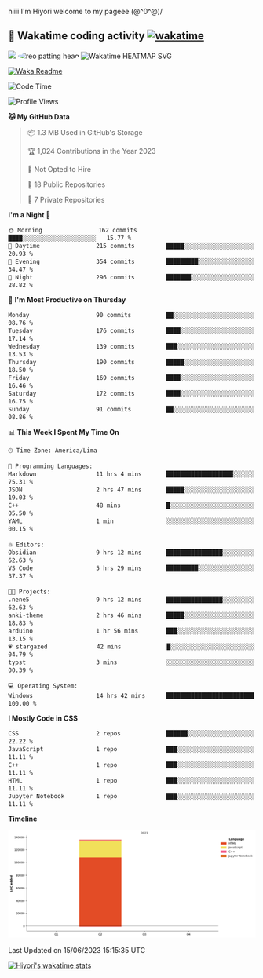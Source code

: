 hiiii I'm Hiyori welcome to my pageee \(@^0^@)/

## 🦄 Wakatime coding activity  [![wakatime](https://wakatime.com/badge/user/49dba2c5-26e1-43a7-9d07-e0f8613d1227.svg)](https://wakatime.com/@49dba2c5-26e1-43a7-9d07-e0f8613d1227) 
![](https://postimg.cc/PPBpcB4T) <img src="https://i.postimg.cc/RFM2CQFY/reo-patting.webp" alt="reo patting head" width="200" style="border-radius: 50%;"> <img src="https://wakatime.com/share/@hiyori/ef87015d-57e0-4afb-bb56-1a99a24ea312.svg" width="600" alt="Wakatime HEATMAP SVG"/> 



[![Waka Readme](https://github.com/hiyorijl/hiyorijl/actions/workflows/Waka%20Readme.yml/badge.svg)](https://github.com/hiyorijl/hiyorijl/actions/workflows/Waka%20Readme.yml)


<!--START_SECTION:waka-->
![Code Time](http://img.shields.io/badge/Code%20Time-155%20hrs%2010%20mins-blue)

![Profile Views](http://img.shields.io/badge/Profile%20Views-77-blue)

**🐱 My GitHub Data** 

> 📦 1.3 MB Used in GitHub's Storage 
 > 
> 🏆 1,024 Contributions in the Year 2023
 > 
> 🚫 Not Opted to Hire
 > 
> 📜 18 Public Repositories 
 > 
> 🔑 7 Private Repositories 
 > 
**I'm a Night 🦉** 

```text
🌞 Morning                162 commits         ████░░░░░░░░░░░░░░░░░░░░░   15.77 % 
🌆 Daytime                215 commits         █████░░░░░░░░░░░░░░░░░░░░   20.93 % 
🌃 Evening                354 commits         █████████░░░░░░░░░░░░░░░░   34.47 % 
🌙 Night                  296 commits         ███████░░░░░░░░░░░░░░░░░░   28.82 % 
```
📅 **I'm Most Productive on Thursday** 

```text
Monday                   90 commits          ██░░░░░░░░░░░░░░░░░░░░░░░   08.76 % 
Tuesday                  176 commits         ████░░░░░░░░░░░░░░░░░░░░░   17.14 % 
Wednesday                139 commits         ███░░░░░░░░░░░░░░░░░░░░░░   13.53 % 
Thursday                 190 commits         █████░░░░░░░░░░░░░░░░░░░░   18.50 % 
Friday                   169 commits         ████░░░░░░░░░░░░░░░░░░░░░   16.46 % 
Saturday                 172 commits         ████░░░░░░░░░░░░░░░░░░░░░   16.75 % 
Sunday                   91 commits          ██░░░░░░░░░░░░░░░░░░░░░░░   08.86 % 
```


📊 **This Week I Spent My Time On** 

```text
🕑︎ Time Zone: America/Lima

💬 Programming Languages: 
Markdown                 11 hrs 4 mins       ███████████████████░░░░░░   75.31 % 
JSON                     2 hrs 47 mins       █████░░░░░░░░░░░░░░░░░░░░   19.03 % 
C++                      48 mins             █░░░░░░░░░░░░░░░░░░░░░░░░   05.50 % 
YAML                     1 min               ░░░░░░░░░░░░░░░░░░░░░░░░░   00.15 % 

🔥 Editors: 
Obsidian                 9 hrs 12 mins       ████████████████░░░░░░░░░   62.63 % 
VS Code                  5 hrs 29 mins       █████████░░░░░░░░░░░░░░░░   37.37 % 

🐱‍💻 Projects: 
.nene5                   9 hrs 12 mins       ████████████████░░░░░░░░░   62.63 % 
anki-theme               2 hrs 46 mins       █████░░░░░░░░░░░░░░░░░░░░   18.83 % 
arduino                  1 hr 56 mins        ███░░░░░░░░░░░░░░░░░░░░░░   13.15 % 
💗 stargazed              42 mins             █░░░░░░░░░░░░░░░░░░░░░░░░   04.79 % 
typst                    3 mins              ░░░░░░░░░░░░░░░░░░░░░░░░░   00.39 % 

💻 Operating System: 
Windows                  14 hrs 42 mins      █████████████████████████   100.00 % 
```

**I Mostly Code in CSS** 

```text
CSS                      2 repos             ██████░░░░░░░░░░░░░░░░░░░   22.22 % 
JavaScript               1 repo              ███░░░░░░░░░░░░░░░░░░░░░░   11.11 % 
C++                      1 repo              ███░░░░░░░░░░░░░░░░░░░░░░   11.11 % 
HTML                     1 repo              ███░░░░░░░░░░░░░░░░░░░░░░   11.11 % 
Jupyter Notebook         1 repo              ███░░░░░░░░░░░░░░░░░░░░░░   11.11 % 
```



**Timeline**

![Lines of Code chart](https://raw.githubusercontent.com/hiyorijl/hiyorijl/main/assets/bar_graph.png)


 Last Updated on 15/06/2023 15:15:35 UTC
<!--END_SECTION:waka-->

 [![Hiyori's wakatime stats](https://github-readme-stats.vercel.app/api/wakatime?username=hiyori&theme=buefy&range=last_year&is_including_today=true&layout=compact)](https://github.com/anuraghazra/github-readme-stats)
